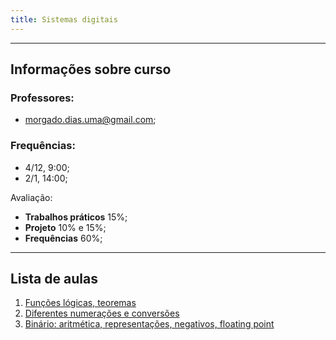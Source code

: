 ```yaml
---
title: Sistemas digitais
---
```

---

## Informações sobre curso
### Professores:
+ morgado.dias.uma@gmail.com;


### Frequências:
- 4/12, 9:00;
- 2/1, 14:00;

Avaliação:
- __Trabalhos práticos__ 15%;
- __Projeto__ 10% e 15%;
- __Frequências__ 60%;

---

## Lista de aulas

1. [Funções lógicas, teoremas](aula1)
2. [Diferentes numerações e conversões](aula2)
3. [Binário: aritmética, representações, negativos, floating point](aula3)
